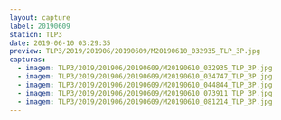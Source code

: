 ```yaml
---
layout: capture
label: 20190609
station: TLP3
date: 2019-06-10 03:29:35
preview: TLP3/2019/201906/20190609/M20190610_032935_TLP_3P.jpg
capturas:
  - imagem: TLP3/2019/201906/20190609/M20190610_032935_TLP_3P.jpg
  - imagem: TLP3/2019/201906/20190609/M20190610_034747_TLP_3P.jpg
  - imagem: TLP3/2019/201906/20190609/M20190610_044844_TLP_3P.jpg
  - imagem: TLP3/2019/201906/20190609/M20190610_073911_TLP_3P.jpg
  - imagem: TLP3/2019/201906/20190609/M20190610_081214_TLP_3P.jpg
---
```

